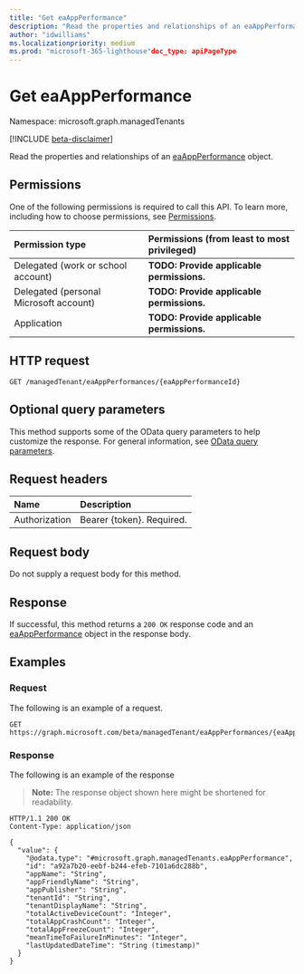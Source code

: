 ```yaml
---
title: "Get eaAppPerformance"
description: "Read the properties and relationships of an eaAppPerformance object."
author: "idwilliams"
ms.localizationpriority: medium
ms.prod: "microsoft-365-lighthouse"doc_type: apiPageType
---
```


# Get eaAppPerformance
Namespace: microsoft.graph.managedTenants

[!INCLUDE [beta-disclaimer](../../includes/beta-disclaimer.md)]

Read the properties and relationships of an [eaAppPerformance](../resources/managedtenants-eaappperformance.md) object.

## Permissions
One of the following permissions is required to call this API. To learn more, including how to choose permissions, see [Permissions](/graph/permissions-reference).

|Permission type|Permissions (from least to most privileged)|
|:---|:---|
|Delegated (work or school account)|**TODO: Provide applicable permissions.**|
|Delegated (personal Microsoft account)|**TODO: Provide applicable permissions.**|
|Application|**TODO: Provide applicable permissions.**|

## HTTP request

<!-- {
  "blockType": "ignored"
}
-->
``` http
GET /managedTenant/eaAppPerformances/{eaAppPerformanceId}
```

## Optional query parameters
This method supports some of the OData query parameters to help customize the response. For general information, see [OData query parameters](/graph/query-parameters).

## Request headers
|Name|Description|
|:---|:---|
|Authorization|Bearer {token}. Required.|

## Request body
Do not supply a request body for this method.

## Response

If successful, this method returns a `200 OK` response code and an [eaAppPerformance](../resources/managedtenants-eaappperformance.md) object in the response body.

## Examples

### Request
The following is an example of a request.
<!-- {
  "blockType": "request",
  "name": "get_eaappperformance"
}
-->
``` http
GET https://graph.microsoft.com/beta/managedTenant/eaAppPerformances/{eaAppPerformanceId}
```


### Response
The following is an example of the response
>**Note:** The response object shown here might be shortened for readability.
<!-- {
  "blockType": "response",
  "truncated": true,
  "@odata.type": "microsoft.graph.managedTenants.eaAppPerformance"
}
-->
``` http
HTTP/1.1 200 OK
Content-Type: application/json

{
  "value": {
    "@odata.type": "#microsoft.graph.managedTenants.eaAppPerformance",
    "id": "a92a7b20-eebf-b244-efeb-7101a6dc288b",
    "appName": "String",
    "appFriendlyName": "String",
    "appPublisher": "String",
    "tenantId": "String",
    "tenantDisplayName": "String",
    "totalActiveDeviceCount": "Integer",
    "totalAppCrashCount": "Integer",
    "totalAppFreezeCount": "Integer",
    "meanTimeToFailureInMinutes": "Integer",
    "lastUpdatedDateTime": "String (timestamp)"
  }
}
```

